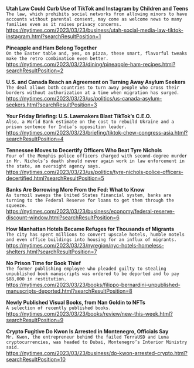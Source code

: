 **Utah Law Could Curb Use of TikTok and Instagram by Children and Teens**\
`The law, which prohibits social networks from allowing minors to have accounts without parental consent, may come as welcome news to many families even as it raises privacy concerns.`\
https://nytimes.com/2023/03/23/business/utah-social-media-law-tiktok-instagram.html?searchResultPosition=1

**Pineapple and Ham Belong Together**\
`On the Easter table and, yes, on pizza, these smart, flavorful tweaks make the retro combination even better.`\
https://nytimes.com/2023/03/23/dining/pineapple-ham-recipes.html?searchResultPosition=2

**U.S. and Canada Reach an Agreement on Turning Away Asylum Seekers**\
`The deal allows both countries to turn away people who cross their borders without authorization at a time when migration has surged.`\
https://nytimes.com/2023/03/23/us/politics/us-canada-asylum-seekers.html?searchResultPosition=3

**Your Friday Briefing: U.S. Lawmakers Blast TikTok’s C.E.O.**\
`Also, a World Bank estimate on the cost to rebuild Ukraine and a prison sentence for India’s opposition leader.`\
https://nytimes.com/2023/03/23/briefing/tiktok-chew-congress-asia.html?searchResultPosition=4

**Tennessee Moves to Decertify Officers Who Beat Tyre Nichols**\
`Four of the Memphis police officers charged with second-degree murder in Mr. Nichols’s death should never again work in law enforcement in the state, an oversight agency says.`\
https://nytimes.com/2023/03/23/us/politics/tyre-nichols-police-officers-decertified.html?searchResultPosition=5

**Banks Are Borrowing More From the Fed: What to Know**\
`As turmoil sweeps the United States financial system, banks are turning to the Federal Reserve for loans to get them through the squeeze.`\
https://nytimes.com/2023/03/23/business/economy/federal-reserve-discount-window.html?searchResultPosition=6

**How Manhattan Hotels Became Refuges for Thousands of Migrants**\
`The city has spent millions to convert upscale hotels, humble motels and even office buildings into housing for an influx of migrants.`\
https://nytimes.com/2023/03/23/nyregion/nyc-hotels-homeless-shelters.html?searchResultPosition=7

**No Prison Time for Book Thief**\
`The former publishing employee who pleaded guilty to stealing unpublished book manuscripts was ordered to be deported and to pay $88,000 in restitution.`\
https://nytimes.com/2023/03/23/books/filippo-bernardini-unpublished-manuscripts-deported.html?searchResultPosition=8

**Newly Published Visual Books, from Nan Goldin to NFTs**\
`A selection of recently published books.`\
https://nytimes.com/2023/03/23/books/review/new-this-week.html?searchResultPosition=9

**Crypto Fugitive Do Kwon Is Arrested in Montenegro, Officials Say**\
`Mr. Kwon, the entrepreneur behind the failed TerraUSD and Luna cryptocurrencies, was headed to Dubai, Montenegro’s Interior Ministry said.`\
https://nytimes.com/2023/03/23/business/do-kwon-arrested-crypto.html?searchResultPosition=10

